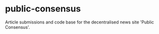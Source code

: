 # public-consensus
Article submissions and code base for the decentralised news site 'Public Consensus'.
